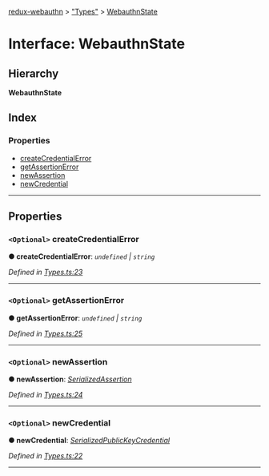 [redux-webauthn](../README.md) > ["Types"](../modules/_types_.md) > [WebauthnState](../interfaces/_types_.webauthnstate.md)

# Interface: WebauthnState

## Hierarchy

**WebauthnState**

## Index

### Properties

* [createCredentialError](_types_.webauthnstate.md#createcredentialerror)
* [getAssertionError](_types_.webauthnstate.md#getassertionerror)
* [newAssertion](_types_.webauthnstate.md#newassertion)
* [newCredential](_types_.webauthnstate.md#newcredential)

---

## Properties

<a id="createcredentialerror"></a>

### `<Optional>` createCredentialError

**● createCredentialError**: *`undefined` \| `string`*

*Defined in [Types.ts:23](https://github.com/subyraman/redux-webauthn/blob/0d7d2ba/src/Types.ts#L23)*

___
<a id="getassertionerror"></a>

### `<Optional>` getAssertionError

**● getAssertionError**: *`undefined` \| `string`*

*Defined in [Types.ts:25](https://github.com/subyraman/redux-webauthn/blob/0d7d2ba/src/Types.ts#L25)*

___
<a id="newassertion"></a>

### `<Optional>` newAssertion

**● newAssertion**: *[SerializedAssertion](_types_.serializedassertion.md)*

*Defined in [Types.ts:24](https://github.com/subyraman/redux-webauthn/blob/0d7d2ba/src/Types.ts#L24)*

___
<a id="newcredential"></a>

### `<Optional>` newCredential

**● newCredential**: *[SerializedPublicKeyCredential](_types_.serializedpublickeycredential.md)*

*Defined in [Types.ts:22](https://github.com/subyraman/redux-webauthn/blob/0d7d2ba/src/Types.ts#L22)*

___

